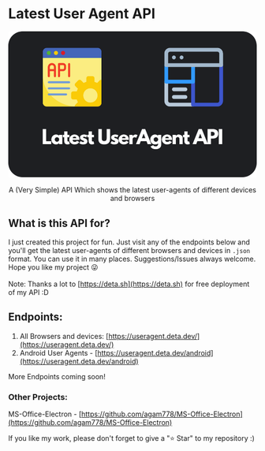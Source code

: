 <p align=center><h1>Latest User Agent API</h1></p>
<p align=center><img src="./banner.png"></img></p>

<p align=center>A (Very Simple) API Which shows the latest user-agents of different devices and browsers</p>

## What is this API for?
I just created this project for fun. Just visit any of the endpoints below and you'll get the latest user-agents of different browsers and devices in `.json` format. You can use it in many places. Suggestions/Issues always welcome. Hope you like my project 😜<br><br>
Note: Thanks a lot to [https://deta.sh](https://deta.sh) for free deployment of my API :D

## Endpoints:
1. All Browsers and devices: [https://useragent.deta.dev/](https://useragent.deta.dev/)
2. Android User Agents - [https://useragent.deta.dev/android](https://useragent.deta.dev/android)

More Endpoints coming soon!

### Other Projects:
MS-Office-Electron - [https://github.com/agam778/MS-Office-Electron](https://github.com/agam778/MS-Office-Electron)

If you like my work, please don't forget to give a "⭐ Star" to my repository :)